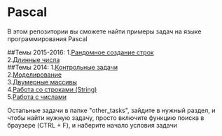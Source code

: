 Pascal
======

В этом репозитории вы сможете найти примеры задач на языке программирования Pascal

##Темы 2015-2016:
  1.[Рандомное создание строк](https://github.com/ArtiX-GP/Pascal/tree/master/2015-2016/string) <br/>
  2.[Длинные числа](https://github.com/ArtiX-GP/Pascal/tree/master/2015-2016/string/long_numbers)<br/>
##Темы 2014:
  1.[Контрольные задачи](https://github.com/ArtiX-GP/Pascal/tree/master/control_task/2014)<br/>
  2.[Моделирование](https://github.com/ArtiX-GP/Pascal/tree/master/modeling)<br/>
  3.[Двумерные массивы](https://github.com/ArtiX-GP/Pascal/tree/master/other_tasks/A_TWO_DIMENSIONAL_ARRAY)<br/>
  4.[Работа со строками (String)](https://github.com/ArtiX-GP/Pascal/tree/master/other_tasks/STRING)<br/>
  5.[Работа с числами](https://github.com/ArtiX-GP/Pascal/tree/master/other_tasks/numbers)<br/>

Остальные задачи в папке "other_tasks", зайдите в нужный раздел, и чтобы найти нужную задачу, просто включите функцию поиска в браузере (CTRL + F), и наберите начало условия задачи

